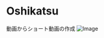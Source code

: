 # Oshikatsu
動画からショート動画の作成
![Image](https://github.com/user-attachments/assets/e5348ab0-dc92-4d7a-b96e-baf8427a0c71)